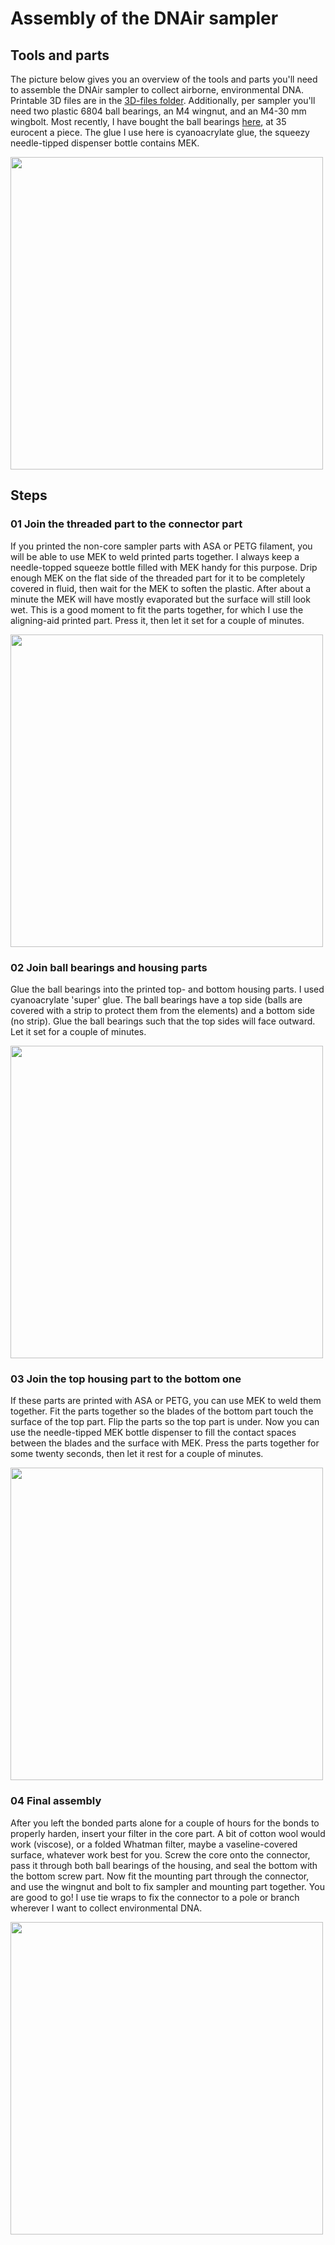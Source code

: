 # Assembly of the DNAir sampler
## Tools and parts
The picture below gives you an overview of the tools and parts you'll need to assemble the DNAir sampler to collect airborne, environmental DNA. Printable 3D files are in the [3D-files folder](https://github.com/J4n-M44rt3n/DNAir-sampler/tree/master/3D-files). Additionally, per sampler you'll need two plastic 6804 ball bearings, an M4 wingnut, and an M4-30 mm wingbolt. Most recently, I have bought the ball bearings [here](https://gzhearing.en.alibaba.com/), at 35 eurocent a piece. The glue I use here is cyanoacrylate glue, the squeezy needle-tipped dispenser bottle contains MEK.
<p align="left">
<img src="./Media/assemble-DNAir-sampler-00.png" width=500>
</p>


## Steps

### 01 Join the threaded part to the connector part
If you printed the non-core sampler parts with ASA or PETG filament, you will be able to use MEK to weld printed parts together. I always keep a needle-topped squeeze bottle filled with MEK handy for this purpose. Drip enough MEK on the flat side of the threaded part for it to be completely covered in fluid, then wait for the MEK to soften the plastic. After about a minute the MEK will have mostly evaporated but the surface will still look wet. This is a good moment to fit the parts together, for which I use the aligning-aid printed part. Press it, then let it set for a couple of minutes.
<p align="left">
<img src="./Media/assemble-DNAir-sampler-01.png" width=500>
</p>

### 02 Join ball bearings and housing parts
Glue the ball bearings into the printed top- and bottom housing parts. I used cyanoacrylate 'super' glue. The ball bearings have a top side (balls are covered with a strip to protect them from the elements) and a bottom side (no strip). Glue the ball bearings such that the top sides will face outward. Let it set for a couple of minutes.
<p align="left">
<img src="./Media/assemble-DNAir-sampler-02.png" width=500>
</p>

### 03 Join the top housing part to the bottom one
If these parts are printed with ASA or PETG, you can use MEK to weld them together. Fit the parts together so the blades of the bottom part touch the surface of the top part. Flip the parts so the top part is under. Now you can use the needle-tipped MEK bottle dispenser to fill the contact spaces between the blades and the surface with MEK. Press the parts together for some twenty seconds, then let it rest for a couple of minutes.
<p align="left">
<img src="./Media/assemble-DNAir-sampler-03.png" width=500>
</p>

### 04 Final assembly
After you left the bonded parts alone for a couple of hours for the bonds to properly harden, insert your filter in the core part. A bit of cotton wool would work (viscose), or a folded Whatman filter, maybe a vaseline-covered surface, whatever work best for you. Screw the core onto the connector, pass it through both ball bearings of the housing, and seal the bottom with the bottom screw part. Now fit the mounting part through the connector, and use the wingnut and bolt to fix sampler and mounting part together. You are good to go! I use tie wraps to fix the connector to a pole or branch wherever I want to collect environmental DNA.
<p align="left">
<img src="./Media/assemble-DNAir-sampler-04.png" width=500>
</p>
